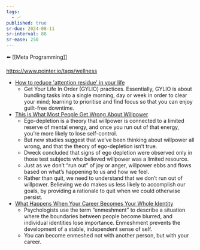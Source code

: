 ```yaml
---
tags:
  - ✅
published: true
sr-due: 2024-08-11
sr-interval: 88
sr-ease: 250
---
```

⬅️ [[Meta Programming]]

https://www.pointer.io/tags/wellness

- [How to reduce 'attention residue' in your life](https://www.bbc.com/worklife/article/20200130-the-life-hack-to-reduce-admin-and-carve-out-downtime)
	- Get Your Life In Order (GYLIO) practices. Essentially, GYLIO is about bundling tasks into a single morning, day or week in order to clear your mind; learning to prioritise and find focus so that you can enjoy guilt-free downtime.
- [This is What Most People Get Wrong About Willpower](https://www.nirandfar.com/about-willpower/)
	- Ego-depletion is a theory that willpower is connected to a limited reserve of mental energy, and once you run out of that energy, you’re more likely to lose self-control.
	- But new studies suggest that we’ve been thinking about willpower all wrong, and that the theory of ego-depletion isn’t true.
	- Dweck concluded that signs of ego depletion were observed only in those test subjects who believed willpower was a limited resource.
	- Just as we don’t “run out” of joy or anger, willpower ebbs and flows based on what’s happening to us and how we feel.
	- Rather than quit, we need to understand that we don’t run out of willpower. Believing we do makes us less likely to accomplish our goals, by providing a rationale to quit when we could otherwise persist.
- [What Happens When Your Career Becomes Your Whole Identity ](https://hbr.org/2019/12/what-happens-when-your-career-becomes-your-whole-identity)
	- Psychologists use the term “enmeshment” to describe a situation where the boundaries between people become blurred, and individual identities lose importance. Enmeshment prevents the development of a stable, independent sense of self. 
	- You can become enmeshed not with another person, but with your career.